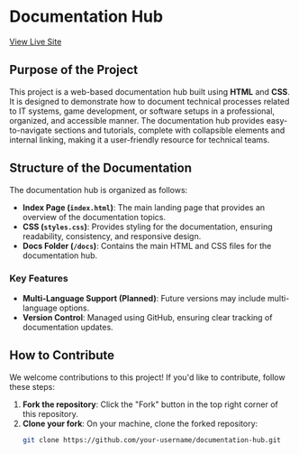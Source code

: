 # Documentation Hub

[View Live Site](https://jayneng.github.io/documentation-hub/)

## Purpose of the Project

This project is a web-based documentation hub built using **HTML** and **CSS**. It is designed to demonstrate how to document technical processes related to IT systems, game development, or software setups in a professional, organized, and accessible manner. The documentation hub provides easy-to-navigate sections and tutorials, complete with collapsible elements and internal linking, making it a user-friendly resource for technical teams.

## Structure of the Documentation

The documentation hub is organized as follows:

- **Index Page (`index.html`)**: The main landing page that provides an overview of the documentation topics.
- **CSS (`styles.css`)**: Provides styling for the documentation, ensuring readability, consistency, and responsive design.
- **Docs Folder (`/docs`)**: Contains the main HTML and CSS files for the documentation hub.

### Key Features

- **Multi-Language Support (Planned)**: Future versions may include multi-language options.
- **Version Control**: Managed using GitHub, ensuring clear tracking of documentation updates.

## How to Contribute

We welcome contributions to this project! If you'd like to contribute, follow these steps:

1. **Fork the repository**: Click the "Fork" button in the top right corner of this repository.
2. **Clone your fork**: On your machine, clone the forked repository:
   ```bash
   git clone https://github.com/your-username/documentation-hub.git
